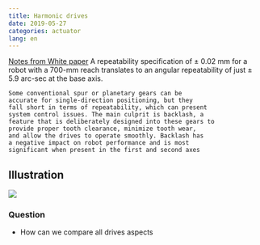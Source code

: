 ```yaml
---
title: Harmonic drives
date: 2019-05-27
categories: actuator
lang: en
---
```


[Notes from White paper](https://www.harmonicdrive.net/media/1770/hdllc-ebook20150326.pdf)
A repeatability specification of ± 0.02 mm for a robot with a 700-mm reach 
translates to an angular repeatability of just ± 5.9 arc-sec at the base axis. 

```
Some conventional spur or planetary gears can be
accurate for single-direction positioning, but they
fall short in terms of repeatability, which can present
system control issues. The main culprit is backlash, a
feature that is deliberately designed into these gears to
provide proper tooth clearance, minimize tooth wear,
and allow the drives to operate smoothly. Backlash has
a negative impact on robot performance and is most
significant when present in the first and second axes
```

## Illustration

![](backlash_cogs_wheels.jpeg)

### Question
* How can we compare all drives aspects

